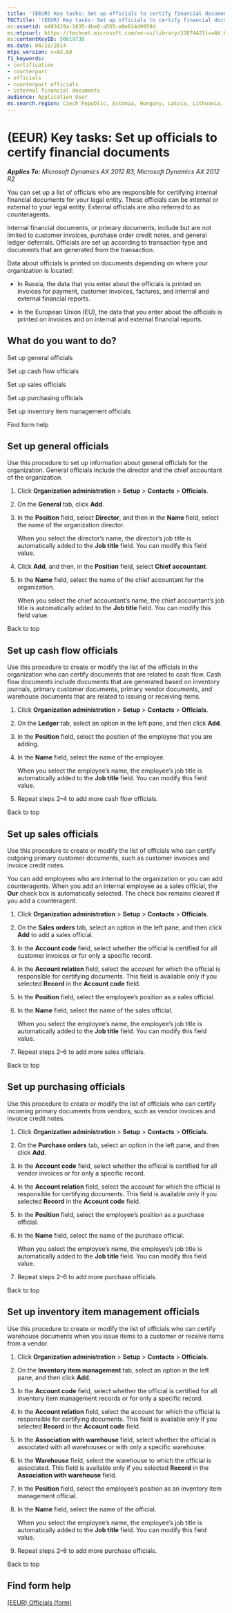 ```yaml
---
title: '(EEUR) Key tasks: Set up officials to certify financial documents'
TOCTitle: '(EEUR) Key tasks: Set up officials to certify financial documents'
ms:assetid: e493419a-1835-4be6-a565-e8e814d9959d
ms:mtpsurl: https://technet.microsoft.com/en-us/library/JJ874421(v=AX.60)
ms:contentKeyID: 50619738
ms.date: 04/18/2014
mtps_version: v=AX.60
f1_keywords:
- certification
- counterpart
- officials
- counterpart officials
- internal financial documents
audience: Application User
ms.search.region: Czech Republic, Estonia, Hungary, Latvia, Lithuania, Poland, Russia
---
```


# (EEUR) Key tasks: Set up officials to certify financial documents 


_**Applies To:** Microsoft Dynamics AX 2012 R3, Microsoft Dynamics AX 2012 R2_

You can set up a list of officials who are responsible for certifying internal financial documents for your legal entity. These officials can be internal or external to your legal entity. External officials are also referred to as counteragents.

Internal financial documents, or primary documents, include but are not limited to customer invoices, purchase order credit notes, and general ledger deferrals. Officials are set up according to transaction type and documents that are generated from the transaction.

Data about officials is printed on documents depending on where your organization is located:

  - In Russia, the data that you enter about the officials is printed on invoices for payment, customer invoices, factures, and internal and external financial reports.

  - In the European Union (EU), the data that you enter about the officials is printed on invoices and on internal and external financial reports.

## What do you want to do?

Set up general officials

Set up cash flow officials

Set up sales officials

Set up purchasing officials

Set up inventory item management officials

Find form help

## Set up general officials

Use this procedure to set up information about general officials for the organization. General officials include the director and the chief accountant of the organization.

1.  Click **Organization administration** \> **Setup** \> **Contacts** \> **Officials**.

2.  On the **General** tab, click **Add**.

3.  In the **Position** field, select **Director**, and then in the **Name** field, select the name of the organization director.
    
    When you select the director’s name, the director’s job title is automatically added to the **Job title** field. You can modify this field value.

4.  Click **Add**, and then, in the **Position** field, select **Chief accountant**.

5.  In the **Name** field, select the name of the chief accountant for the organization.
    
    When you select the chief accountant’s name, the chief accountant’s job title is automatically added to the **Job title** field. You can modify this field value.

Back to top

## Set up cash flow officials

Use this procedure to create or modify the list of the officials in the organization who can certify documents that are related to cash flow. Cash flow documents include documents that are generated based on inventory journals, primary customer documents, primary vendor documents, and warehouse documents that are related to issuing or receiving items.

1.  Click **Organization administration** \> **Setup** \> **Contacts** \> **Officials**.

2.  On the **Ledger** tab, select an option in the left pane, and then click **Add**.

3.  In the **Position** field, select the position of the employee that you are adding.

4.  In the **Name** field, select the name of the employee.
    
    When you select the employee’s name, the employee’s job title is automatically added to the **Job title** field. You can modify this field value.

5.  Repeat steps 2–4 to add more cash flow officials.

Back to top

## Set up sales officials

Use this procedure to create or modify the list of officials who can certify outgoing primary customer documents, such as customer invoices and invoice credit notes.

You can add employees who are internal to the organization or you can add counteragents. When you add an internal employee as a sales official, the **Our** check box is automatically selected. The check box remains cleared if you add a counteragent.

1.  Click **Organization administration** \> **Setup** \> **Contacts** \> **Officials**.

2.  On the **Sales orders** tab, select an option in the left pane, and then click **Add** to add a sales official.

3.  In the **Account code** field, select whether the official is certified for all customer invoices or for only a specific record.

4.  In the **Account relation** field, select the account for which the official is responsible for certifying documents. This field is available only if you selected **Record** in the **Account code** field.

5.  In the **Position** field, select the employee’s position as a sales official.

6.  In the **Name** field, select the name of the sales official.
    
    When you select the employee’s name, the employee’s job title is automatically added to the **Job title** field. You can modify this field value.

7.  Repeat steps 2–6 to add more sales officials.

Back to top

## Set up purchasing officials

Use this procedure to create or modify the list of officials who can certify incoming primary documents from vendors, such as vendor invoices and invoice credit notes.

1.  Click **Organization administration** \> **Setup** \> **Contacts** \> **Officials**.

2.  On the **Purchase orders** tab, select an option in the left pane, and then click **Add**.

3.  In the **Account code** field, select whether the official is certified for all vendor invoices or for only a specific record.

4.  In the **Account relation** field, select the account for which the official is responsible for certifying documents. This field is available only if you selected **Record** in the **Account code** field.

5.  In the **Position** field, select the employee’s position as a purchase official.

6.  In the **Name** field, select the name of the purchase official.
    
    When you select the employee’s name, the employee’s job title is automatically added to the **Job title** field. You can modify this field value.

7.  Repeat steps 2–6 to add more purchase officials.

Back to top

## Set up inventory item management officials

Use this procedure to create or modify the list of officials who can certify warehouse documents when you issue items to a customer or receive items from a vendor.

1.  Click **Organization administration** \> **Setup** \> **Contacts** \> **Officials**.

2.  On the **Inventory item management** tab, select an option in the left pane, and then click **Add**.

3.  In the **Account code** field, select whether the official is certified for all inventory item management records or for only a specific record.

4.  In the **Account relation** field, select the account for which the official is responsible for certifying documents. This field is available only if you selected **Record** in the **Account code** field.

5.  In the **Association with warehouse** field, select whether the official is associated with all warehouses or with only a specific warehouse.

6.  In the **Warehouse** field, select the warehouse to which the official is associated. This field is available only if you selected **Record** in the **Association with warehouse** field.

7.  In the **Position** field, select the employee’s position as an inventory item management official.

8.  In the **Name** field, select the name of the official.
    
    When you select the employee’s name, the employee’s job title is automatically added to the **Job title** field. You can modify this field value.

9.  Repeat steps 2–8 to add more purchase officials.

Back to top

## Find form help

[(EEUR) Officials (form)](https://technet.microsoft.com/en-us/library/jj710672\(v=ax.60\))

  


